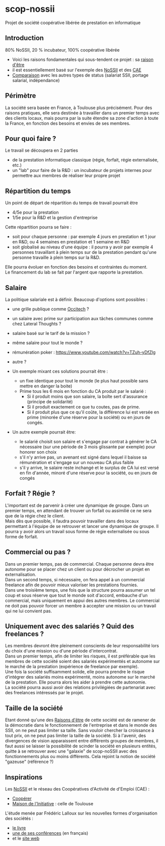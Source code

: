 # scop-nossii
Projet de société coopérative libérée de prestation en informatique

## Introduction
80% NoSSII,  20 % incubateur, 100% coopérative libérée

- Voici les raisons fondamentales qui sous-tendent ce projet : sa [raison d'être](reason.md)
- il est essentiellement basé sur l'exemple des [NoSSII](nossii.md) et des [CAE](https://fr.wikipedia.org/wiki/Coop%C3%A9rative_d%27activit%C3%A9s_et_d%27emploi)
- [Comparaison](status.md) avec les autres types de status (salariat SSII, portage salarial, indépendance)

## Périmètre
La société sera basée en France, à Toulouse plus précisément.
Pour des raisons pratiques, elle sera destinée à travailler dans un premier temps avec des clients locaux, mais pourra par la suite étendre sa zone d'action à toute la France, en fonction des besoins et envies de ses membres.

## Pour quoi faire ?
Le travail se découpera en 2 parties

- de la prestation informatique classique (régie, forfait, régie externalisée, etc.)
- un "lab" pour faire de la R&D : un incubateur de projets internes pour permettre aux membres de réaliser leur propre projet

## Répartition du temps
Un point de départ de répartition du temps de travail pourrait être

- 4/5e pour la prestation 
- 1/5e pour la R&D et la gestion d'entreprise

Cette répartition pourra se faire  : 
- soit pour chaque personne : par exemple 4 jours en prestation et 1 jour en R&D, ou 4 semaines en prestation et 1 semaine en R&D
- soit globalisé au niveau d'une équipe : il pourra y avoir par exemple 4 personnes travaillant à plein temps sur de la prestation pendant qu'une personne travaille à plein temps sur la R&D.  

Elle pourra évoluer en fonction des besoins et contraintes du moment.  
Le financement du lab se fait par l'argent que rapporte la prestation.

## Salaire
La politique salariale est à définir.
Beaucoup d'options sont possibles  : 

* une grille publique comme [Occitech](https://www.occitech.fr/blog/2016/08/notre-grille-de-salaires-et-avantages/) ?
* un salaire avec prime sur participation aux tâches communes comme chez Lateral Thoughts  ?
* salaire basé sur le tarif de la mission ?
* même salaire pour tout le monde ?
* rémunération poker : https://www.youtube.com/watch?v=TZuh-yDfZlg
* autre ? 

* Un exemple mixant ces solutions pourrait être :
    * un fixe identique pour tout le monde (le plus haut possible sans mettre en danger la boite)
    * Prime tous les 6 mois en fonction du CA produit par le salarié :
        - Si il produit moins que son salaire, la boîte sert d'assurance (principe de solidarité)
        - Si il produit exactement ce que tu coutes, pas de prime.
        - Si il produit plus que ce qu'il coûte, la différence lui est versée en prime (minorée d'une réserve pour la société) ou en jours de congés. 
* Un autre exemple pourrait être:
    * le salarié choisit son salaire et s'engage par contrat à générer le CA nécessaire (sur une période de 3 mois glissante par exemple) pour honorer son choix
    * s'il n'y arrive pas, un avenant est signé dans lequel il baisse sa rémunération et s'engage sur un nouveau CA plus faible
    * s'il y arrive, le salaire reste inchangé et le surplus de CA lui est versé en fin d'année, minoré d'une réserve pour la société, ou en jours de congés



## Forfait ? Régie ?
L'important est de parvenir à créer une dynamique de groupe.
Dans un premier temps, en attendant de trouver un forfait ou assimilié ce ne sera que de la régie chez le client.  
Mais dès que possible, il faudra pouvoir travailler dans des locaux permettant à l'équipe de se retrouver et lancer une dynamique de groupe. Il pourra y avoir alors un travail sous forme de régie externalisée ou sous forme de forfait.

## Commercial ou pas ?
Dans un premier temps, pas de commercial. Chaque personne devra être autonome pour se placer chez un client ou pour décrocher un projet en externalisation.  
Dans un second temps, si nécessaire, on fera appel à un commercial freelance afin de pouvoir mieux valoriser  les prestations fournies.  
Dans une troisième temps, une fois que la structure pourra assumer un tel coup et sous réserve que tout le monde soit d'accord, embauche d'un commercial, mais uniquement en appui des autres membres. Le commercial ne doit pas pouvoir forcer un membre à accepter une mission ou un travail qui ne lui convient pas.

## Uniquement avec des salariés ? Quid des freelances ?
Les membres devront être pleinement conscients de leur responsabilité lors du choix d'une mission ou d'une période d'intercontrat.  
Dans un premier temps, afin de limiter les risques, il est préférable que les membres de cette société soient des salariés expérimentés et autonome sur le marché de la prestation (expérience de freelance par exemple).  
Une fois la société suffisamment solide, elle pourra prendre le risque d'intégrer des salariés moins expérimenté, moins autonome sur le marché de la prestation. Elle pourra alors les aider à prendre cette autonomie.  
La société pourra aussi avoir des relations privilégiées de partenariat avec des freelances intéressés par le projet.

## Taille de la société
Etant donné qu'une des [Raisons d'être](reason.md) de cette société est de ramener de la démocratie dans le fonctionnement de l'entreprise et dans le monde des SSII, on ne peut pas limiter sa taille.
Sans vouloir chercher la croissance à tout prix, on ne peut pas limiter la taille de la société.
Si à l'avenir, des divergences de vision apparaissent entre différents groupes de membres, il faut aussi se laisser la possibilité de scinder la société en plusieurs entités,
quitte à se retrouver avec une "galaxie" de scop-noSSII avec des fonctionnements plus ou moins différents.
Cela rejoint la notion de société "gazeuse" (référence ?)

## Inspirations
Les [NoSSII](nossii.md) et le réseau des Coopératives d'Activité de d'Emploi (CAE) : 

* [Coopérer](http://www.cooperer.coop/)
* [Maison de l'Initiative](http://www.maison-initiative.org/) : celle de Toulouse

L'étude menée par Frédéric Lalloux sur les nouvelles formes d'organisation des sociétés :
 
* [le livre](https://www.diateino.com/fr/106-reinventing-organizations.html) 
* [une de ses conférences](https://www.youtube.com/watch?v=NZKqPoQiaDE) (en français)
* et le [site web](http://www.reinventingorganizations.com) 
